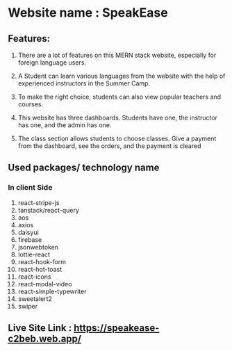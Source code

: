 # Website name : SpeakEase
## Features: 
1. There are a lot of features on this MERN stack website, especially for foreign language users.

 2. A Student can learn various languages from the website with the help of experienced instructors in the Summer Camp.

3. To make the right choice, students can also view popular teachers and courses. 

4. This website has three dashboards. Students have one, the instructor has one, and the admin has one. 

5. The class section allows students to choose classes. Give a payment from the dashboard, see the orders, and the payment is cleared

## Used packages/ technology name
### In client Side 
1. react-stripe-js
2. tanstack/react-query
3. aos
4. axios
5. daisyui
6. firebase
7. jsonwebtoken
8. lottie-react
9. react-hook-form
10. react-hot-toast
11. react-icons
12. react-modal-video
13. react-simple-typewriter
14. sweetalert2
15. swiper

## Live Site Link : https://speakease-c2beb.web.app/
